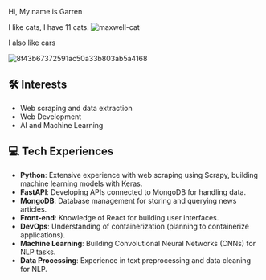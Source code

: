 Hi, My name is Garren

I like cats, I have 11 cats.
![maxwell-cat](https://github.com/user-attachments/assets/65058510-60f4-4e1b-8a22-4d4ff18c2233)

I also like cars

![8f43b67372591ac50a33b803ab5a4168](https://github.com/user-attachments/assets/f07892bc-85c5-470e-9b14-8e0441885588)


## 🛠 Interests
- Web scraping and data extraction
- Web Development
- AI and Machine Learning

## 💻 Tech Experiences
- **Python**: Extensive experience with web scraping using Scrapy, building machine learning models with Keras.
- **FastAPI**: Developing APIs connected to MongoDB for handling data.
- **MongoDB**: Database management for storing and querying news articles.
- **Front-end**: Knowledge of React for building user interfaces.
- **DevOps**: Understanding of containerization (planning to containerize applications).
- **Machine Learning**: Building Convolutional Neural Networks (CNNs) for NLP tasks.
- **Data Processing**: Experience in text preprocessing and data cleaning for NLP.
